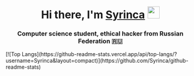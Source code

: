 <h1 align="center">Hi there, I'm <a href="https://www.youtube.com/watch?v=POb02mjj2zE" target="_blank">Syrinca</a> 
<img src="https://github.com/blackcater/blackcater/raw/main/images/Hi.gif" height="32"/></h1>
<h3 align="center">Computer science student, ethical hacker from Russian Federation 🇷🇺</h3>
[![Top Langs](https://github-readme-stats.vercel.app/api/top-langs/?username=Syrinca&layout=compact)](https://github.com/Syrinca/github-readme-stats)
